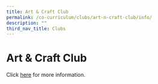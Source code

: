 ```yaml
---
title: Art & Craft Club
permalink: /co-curriculum/clubs/art-n-craft-club/info/
description: ""
third_nav_title: Clubs
---
```


**Art & Craft Club**
====================


Click [here](/co-curriculum/clubs/art-n-craft-club/) for more information.